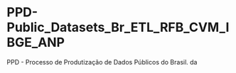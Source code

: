 # PPD-Public_Datasets_Br_ETL_RFB_CVM_IBGE_ANP
PPD - Processo de Produtização de Dados Públicos do Brasil. da  
